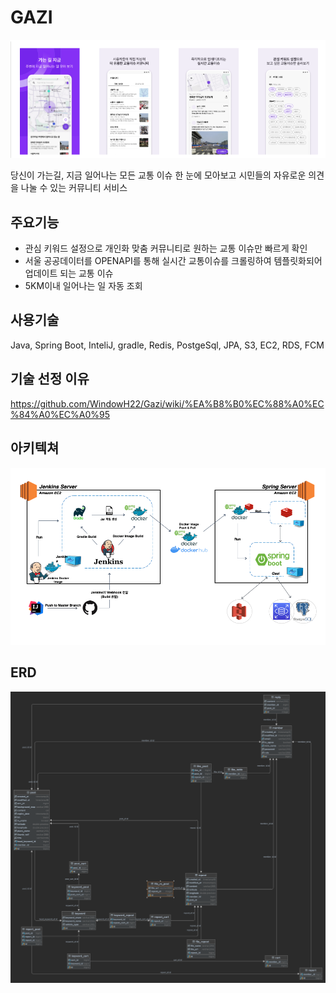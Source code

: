 # GAZI
![gazi.png](gazi.png)

당신이 가는길, 지금 일어나는 모든 교통 이슈 한 눈에 모아보고 시민들의 자유로운 의견을 나눌 수 있는 커뮤니티 서비스
## 주요기능
- 관심 키워드 설정으로 개인화 맞춤 커뮤니티로 원하는 교통 이슈만 빠르게 확인
- 서울 공공데이터를 OPENAPI를 통해 실시간 교통이슈를 크롤링하여 템플릿화되어 업데이트 되는 교통 이슈
- 5KM이내 일어나는 일 자동 조회

## 사용기술
Java, Spring Boot, InteliJ, gradle, Redis, PostgeSql, JPA, S3, EC2, RDS, FCM

## 기술 선정 이유
https://github.com/WindowH22/Gazi/wiki/%EA%B8%B0%EC%88%A0%EC%84%A0%EC%A0%95

## 아키텍쳐
![architecture.png](architecture.png)

## ERD
![erd.png](erd.png)

